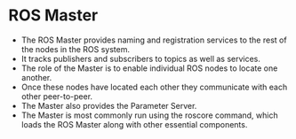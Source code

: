 # ROS Master

* The ROS Master provides naming and registration services to the rest of the nodes in the ROS system. 
* It tracks publishers and subscribers to topics as well as services.
* The role of the Master is to enable individual ROS nodes to locate one another. 
* Once these nodes have located each other they communicate with each other peer-to-peer.
* The Master also provides the Parameter Server.
* The Master is most commonly run using the roscore command, which loads the ROS Master along with other essential components.




